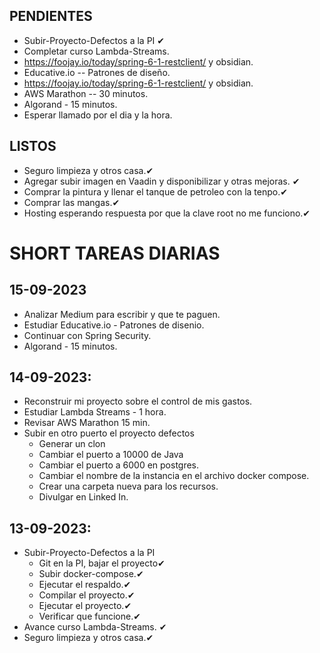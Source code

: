 
PENDIENTES
----------------------------------

* Subir-Proyecto-Defectos a la PI ✔
* Completar curso Lambda-Streams. 
*  https://foojay.io/today/spring-6-1-restclient/ y obsidian.
* Educative.io -- Patrones de diseño.
* https://foojay.io/today/spring-6-1-restclient/ y obsidian.
* AWS Marathon -- 30 minutos.
* Algorand - 15 minutos.
* Esperar llamado por el dia y la hora.


LISTOS
---------------------

* Seguro limpieza y otros casa.✔
* Agregar subir imagen en Vaadin y disponibilizar y otras mejoras. ✔
* Comprar la pintura y llenar el tanque de petroleo con la tenpo.✔
* Comprar las mangas.✔
* Hosting esperando respuesta por que la clave root no me funciono.✔

# SHORT TAREAS DIARIAS

## 15-09-2023

* Analizar Medium para escribir y que te paguen.
* Estudiar Educative.io - Patrones de disenio.
* Continuar con Spring Security.
* Algorand - 15 minutos.
## 14-09-2023:

* Reconstruir mi proyecto sobre el control de mis gastos.
* Estudiar Lambda Streams - 1 hora.
* Revisar AWS Marathon 15 min.
* Subir en otro puerto el proyecto defectos
	* Generar un clon
	* Cambiar el puerto a 10000 de Java
	* Cambiar el puerto a 6000 en postgres.
	* Cambiar el nombre de la instancia en el archivo docker compose.
	* Crear una carpeta nueva para los recursos.
	* Divulgar en Linked In.

## 13-09-2023:

* Subir-Proyecto-Defectos a la PI
	* Git en la PI, bajar el proyecto✔
	* Subir docker-compose.✔
	* Ejecutar el respaldo.✔
	* Compilar el proyecto.✔
	* Ejecutar el proyecto.✔
	* Verificar que funcione.✔
* Avance curso Lambda-Streams. ✔
* Seguro limpieza y otros casa.✔

